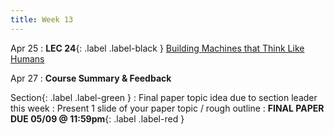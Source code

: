 ```yaml
---
title: Week 13
---
```


Apr 25
: **LEC 24**{: .label .label-black } [Building Machines that Think Like Humans](#)


Apr 27
: **Course Summary & Feedback**

Section{: .label .label-green }
: Final paper topic idea due to section leader this week
: Present 1 slide of your paper topic / rough outline
: **FINAL PAPER DUE 05/09 @ 11:59pm**{: .label .label-red }


